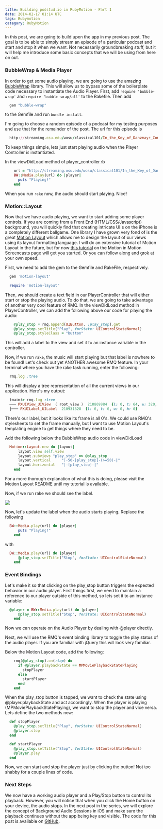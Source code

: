 ```yaml
---
title: Building podstud.io in RubyMotion - Part 1
date: 2014-02-17 01:14 UTC
tags: Rubymotion
category: RubyMotion
---
```


In this post, we are going to build upon the app in my previous post. The goal is to be able to simply stream an episode of a particular podcast and start and stop it when we want. Not necessarily groundbreaking stuff, but it will help me introduce some basic concepts that we will be using from here on out.

### BubbleWrap & Media Player

In order to get some audio playing, we are going to use the amazing [BubbleWrap](https://github.com/rubymotion/BubbleWrap) library. This will allow us to bypass some of the boilerplate code necessary to instantiate the Audio Player. First, add `require 'bubble-wrap'` and `require 'bubble-wrap/all'` to the Rakefile. Then add

~~~~ ruby
  gem "bubble-wrap"
~~~~

to the Gemfile and run `bundle install`.

I'm going to choose a random episode of a podcast for my testing purposes and use that for the remainder of the post. The url for this episode is 

~~~~ ruby
  http://streaming.osu.edu/wosu/classical101/In_the_Key_of_Danzmayr_Composer_Performer.mp3
~~~~

To keep things simple, lets just start playing audio when the Player Controller is instantiated.

In the viewDidLoad method of player_controller.rb 
~~~~ ruby
    url = "http://streaming.osu.edu/wosu/classical101/In_the_Key_of_Danzmayr_Composer_Performer.mp3"
    BW::Media.play(url) do |player|
      puts "Playing!"
    end
~~~~

When you run `rake` now, the audio should start playing. Nice!

### Motion::Layout

Now that we have audio playing, we want to start adding some player controls. If you are coming from a Front End (HTML/CSS/Javascript) background, you will quickly find that creating intricate UI's on the iPhone is a completely different ballgame. One library I have grown very fond of is the great [Motion Layout](https://github.com/qrush/motion-layout) which allows me to design the layout of our views using its layout formatting language. I will do an extensive tutorial of Motion Layout in the future, but for now [this tutorial](https://motioninmotion.tv/screencasts/1) on the Motion in Motion Screencasts page will get you started. Or you can follow along and grok at your own speed.

First, we need to add the gem to the Gemfile and RakeFile, respectively.

~~~~ ruby
  gem 'motion-layout'
    
  require 'motion-layout'
~~~~

Then, we should create a text field in our PlayerController that will either start or stop the playing audio. To do that, we are going to take advantage of another very cool feature of RMQ. In the viewDidLoad method in PlayerController, we can add the following above our code for playing the audio:

~~~~ ruby
    @play_stop = rmq.append(UIButton, :play_stop).get
    @play_stop.setTitle("Play", forState: UIControlStateNormal)
    @play_stop.styleClass = "button"
~~~~

This will add a label to the view and set it to an instance variable in the controller.

Now, if we run `rake`, the music will start playing but that label is nowhere to be found! Let's check out yet ANOTHER awesome RMQ feature. In your terminal where you have the rake task running, enter the following:

~~~~ ruby
  rmq.log :tree
~~~~

This will display a tree representation of all the current views in our application. Here's my output:

~~~~ ruby
  (main)> rmq.log :tree
  ─── PXUIView_UIView  ( root_view )  210869984  {l: 0, t: 64, w: 320, h: 504}
  ├─── PXUILabel_UILabel  210931328  {l: 0, t: 0, w: 0, h: 0}
~~~~

There's our label, but it looks like its frame is all 0's. We could use RMQ's stylesheets to set the frame manually, but I want to use Motion Layout's templating engine to get things where they need to be.

Add the following below the BubbleWrap audio code in viewDidLoad

~~~~ ruby
  Motion::Layout.new do |layout|
      layout.view self.view
      layout.subviews "play_stop" => @play_stop
      layout.vertical     "|-50-[play_stop]-(>=50)-|"
      layout.horizontal   "|-[play_stop]-|"
    end
~~~~

For a more thorough explanation of what this is doing, please visit the Motion Layout README until my tutorial is available.

Now, if we run rake we should see the label.

![](/blog/2014-02-17-building-podstudio-in-rubymotion-part-1/1.png)

Now, let's update the label when the audio starts playing. Replace the following

~~~~ ruby
  BW::Media.play(url) do |player|
      puts "Playing!"
    end
~~~~

with

~~~~ ruby
  BW::Media.play(url) do |player|
      @play_stop.setTitle("Stop", forState: UIControlStateNormal)
    end
~~~~

### Event Bindings

Let's make it so that clicking on the play_stop button triggers the expected behavior in our audio player. First things first, we need to maintain a reference to our player outside of this method, so lets set it to an instance variable:

~~~~ ruby
  @player = BW::Media.play(url) do |player|
      @play_stop.setTitle("Stop", forState: UIControlStateNormal)
    end
~~~~

Now we can operate on the Audio Player by dealing with @player directly.

Next, we will use the RMQ's event binding library to toggle the play status of the audio player. If you are familiar with jQuery this will look very familiar.

Below the Motion Layout code, add the following:

~~~~ ruby
    rmq(@play_stop).on(:tap) do
      if @player.playbackState == MPMoviePlaybackStatePlaying
        stopPlayer
      else
        startPlayer
      end
    end
~~~~

When the play_stop button is tapped, we want to check the state using @player.playbackState and act accordingly. When the player is playing (MPMoviePlaybackStatePlaying), we want to stop the player and vice versa. Lets define the two methods now:

~~~~ ruby
  def stopPlayer
    @play_stop.setTitle("Play", forState: UIControlStateNormal)
    @player.stop
  end

  def startPlayer
    @play_stop.setTitle("Stop", forState: UIControlStateNormal)
    @player.play
  end
~~~~

Now, we can start and stop the player just by clicking the button! Not too shabby for a couple lines of code.

### Next Steps
We now have a working audio player and a Play/Stop button to control its playback. However, you will notice that when you click the Home button on your device, the audio stops. In the next post in the series, we will explore the concept of Background Audio Sessions in iOS and make sure the playback continues without the app being key and visible. The code for this post is available on [GitHub](https://github.com/podstudio/podstudio-rm/tree/part1).


